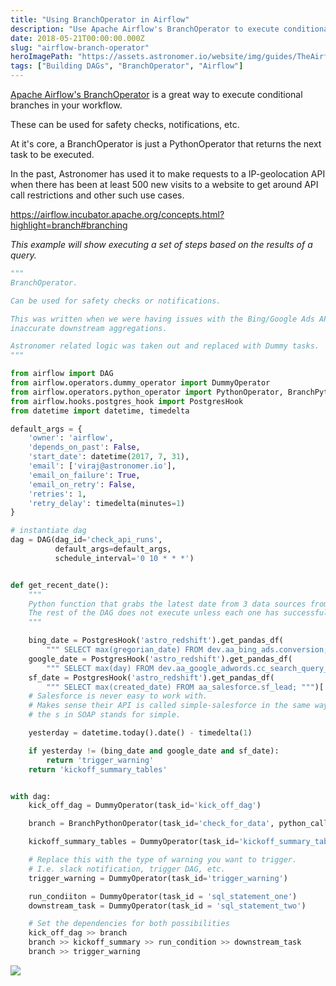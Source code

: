 ```yaml
---
title: "Using BranchOperator in Airflow"
description: "Use Apache Airflow's BranchOperator to execute conditional branches in your workflow"
date: 2018-05-21T00:00:00.000Z
slug: "airflow-branch-operator"
heroImagePath: "https://assets.astronomer.io/website/img/guides/TheAirflowUI_preview.png"
tags: ["Building DAGs", "BranchOperator", "Airflow"]
---
```


[Apache Airflow's BranchOperator](https://airflow.apache.org/code.html#operator-api) is a great way to execute conditional branches in your workflow.

These can be used for safety checks, notifications, etc.

At it's core, a BranchOperator is just a PythonOperator that returns the next task to be executed.

In the past, Astronomer has used it to make requests to a IP-geolocation API when there has been at least 500 new visits to a website to get around API call restrictions and other such use cases.

https://airflow.incubator.apache.org/concepts.html?highlight=branch#branching

_This example will show executing a set of steps based on the results of a query._

```py
"""
BranchOperator.

Can be used for safety checks or notifications.

This was written when we were having issues with the Bing/Google Ads APIs. Lack of data would lead to
inaccurate downstream aggregations.

Astronomer related logic was taken out and replaced with Dummy tasks.
"""

from airflow import DAG
from airflow.operators.dummy_operator import DummyOperator
from airflow.operators.python_operator import PythonOperator, BranchPythonOperator
from airflow.hooks.postgres_hook import PostgresHook
from datetime import datetime, timedelta

default_args = {
    'owner': 'airflow',
    'depends_on_past': False,
    'start_date': datetime(2017, 7, 31),
    'email': ['viraj@astronomer.io'],
    'email_on_failure': True,
    'email_on_retry': False,
    'retries': 1,
    'retry_delay': timedelta(minutes=1)
}

# instantiate dag
dag = DAG(dag_id='check_api_runs',
          default_args=default_args,
          schedule_interval='0 10 * * *')


def get_recent_date():
    """
    Python function that grabs the latest date from 3 data sources from internal reporting.
    The rest of the DAG does not execute unless each one has successfully run.
    """

    bing_date = PostgresHook('astro_redshift').get_pandas_df(
        """ SELECT max(gregorian_date) FROM dev.aa_bing_ads.conversion;""")['max'][0]
    google_date = PostgresHook('astro_redshift').get_pandas_df(
        """ SELECT max(day) FROM dev.aa_google_adwords.cc_search_query_performance_report   ; """)['max'][0]
    sf_date = PostgresHook('astro_redshift').get_pandas_df(
        """ SELECT max(created_date) FROM aa_salesforce.sf_lead; """)['max'][0].to_pydatetime().date()
    # Salesforce is never easy to work with.
    # Makes sense their API is called simple-salesforce in the same way
    # the s in SOAP stands for simple.

    yesterday = datetime.today().date() - timedelta(1)

    if yesterday != (bing_date and google_date and sf_date):
        return 'trigger_warning'
    return 'kickoff_summary_tables'


with dag:
    kick_off_dag = DummyOperator(task_id='kick_off_dag')

    branch = BranchPythonOperator(task_id='check_for_data', python_callable=get_recent_date)

    kickoff_summary_tables = DummyOperator(task_id='kickoff_summary_tables')

    # Replace this with the type of warning you want to trigger.
    # I.e. slack notification, trigger DAG, etc.
    trigger_warning = DummyOperator(task_id='trigger_warning')

    run_condiiton = DummyOperator(task_id = 'sql_statement_one')
    downstream_task = DummyOperator(task_id = 'sql_statement_two')

    # Set the dependencies for both possibilities
    kick_off_dag >> branch
    branch >> kickoff_summary >> run_condition >> downstream_task
    branch >> trigger_warning
```

![](https://assets.astronomer.io/website/img/guides/branch_operator_dag.png)
